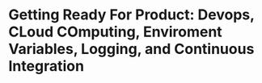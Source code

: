 # Getting Ready For Product: Devops, CLoud COmputing, Enviroment Variables, Logging, and Continuous Integration
